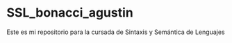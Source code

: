 # SSL_bonacci_agustin

Este es mi repositorio para la cursada de Sintaxis y Semántica de Lenguajes

